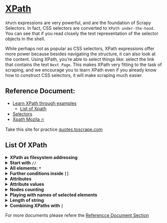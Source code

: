 # [XPath](https://docs.scrapy.org/en/latest/intro/tutorial.html#xpath-a-brief-intro)

`XPath` expressions are very powerful, and are the foundation of Scrapy Selectors. In fact, CSS selectors are converted to `XPath under-the-hood`. You can see that if you read closely the text representation of the selector objects in the shell.

While perhaps not as popular as CSS selectors, XPath expressions offer more power because besides navigating the structure, it can also look at the content. Using XPath, you’re able to select things like: select the link that contains the text `Next Page`. This makes XPath very fitting to the task of scraping, and we encourage you to learn XPath even if you already know how to construct CSS selectors, it will make scraping much easier.

## Reference Document:
* [Learn XPath through examples](http://zvon.org/comp/r/tut-XPath_1.html)
    * [List of Xpath](http://zvon.org/comp/r/tut-XPath_1.html#Pages~List_of_XPaths)
* [Selectors](https://docs.scrapy.org/en/latest/topics/selectors.html#topics-selectors)
* [Xpath Mozila 🔥](https://developer.mozilla.org/en-US/docs/Web/XPath)

Take this site for practice [quotes.toscrape.com](https://quotes.toscrape.com/)

## List Of XPath
<details>
   <summary><b>XPath as filesystem addressing</b></summary>

   The basic XPath syntax is similar to filesystem addressing. If the path starts with the slash `/` , then it represents an   `absolute path` to the required element.
```
/AAA
/AAA/CCC
/AAA/DDD/BBB
```
For More Example this path is start from the `HTML`. Try this in the `quotes.toscrape.com` site.
```
/html/body/div/div[2]/div/div[6]
```
</details>

<details>
   <summary><b>Start with <code>//</code></b></summary>

   If the path starts with `//` then all elements in the document which fulfill the following criteria are selected.
```
//BBB
//DDD/BBB
```
```
//body//div
```
</details>


<details>
   <summary><b>All elements: <code>*</code></b></summary>

   The star * selects all elements located by preceding path
```
/AAA/CCC/DDD/*
/*/*/*/BBB
//*
```
</details>



<details>
   <summary><b>Further conditions inside <code>[]</code></b></summary>

   Expression in square brackets can further specify an element. A number in the brackets gives the position of the element in the selected set. The function `last()` selects the last element in the selection.
```
/AAA/BBB[1]
/AAA/BBB[last()]
```
</details>


<details>
   <summary><b>Attributes</b></summary>

   Attributes are specified by `@` prefix.
```
//@id
//BBB[@id]
//BBB[@name]
//BBB[@*]
//BBB[not(@*)]
```
</details>


<details>
   <summary><b>Attribute values</b></summary>

   Values of attributes can be used as selection criteria. Function normalize-space removes leading and trailing spaces and replaces sequences of whitespace characters by a single space.

```
//BBB[@id='b1']
//BBB[@name='bbb']
//BBB[normalize-space(@name)='bbb']
```
</details>



<details>
   <summary><b>Nodes counting</b></summary>

   Function `count()` counts the number of selected elements
```
//*[count(BBB)=2]
//*[count(*)=2]
//*[count(*)=3]
```

</details>


<details>
   <summary><b>Playing with names of selected elements</b></summary>

Function `name()` returns `name` of the `element`, the `starts-with` function returns true if the first argument string starts with the second argument string, and the `contains` function returns true if the first argument string contains the second argument string.
```
//*[name()='BBB']
//*[starts-with(name(),'B')]
//*[contains(name(),'C')]
```
</details>


<details>
   <summary><b>Length of string</b></summary>

   The `string-length` function returns the number of characters in the string. You must use &lt; as a substitute for < and &gt; as a substitute for > .
```
//*[string-length(name()) = 3]
//*[string-length(name()) < 3]
//*[string-length(name()) > 3]
```
</details>


<details>
   <summary><b>Combining XPaths with <code>|</code></b></summary>

   Several paths can be combined with | separator.
   ```
//CCC | //BBB
/AAA/EEE | //BBB
/AAA/EEE | //DDD/CCC | /AAA | //BBB
```
</details>


For more documents please refere the [Referencce Document Section](#reference-document)





















